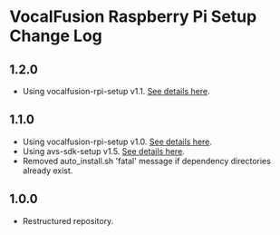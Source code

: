 # VocalFusion Raspberry Pi Setup Change Log

## 1.2.0

  * Using vocalfusion-rpi-setup v1.1. [See details here](https://github.com/xmos/vocalfusion-rpi-setup/blob/master/CHANGELOG.md).

## 1.1.0

  * Using vocalfusion-rpi-setup v1.0. [See details here](https://github.com/xmos/vocalfusion-rpi-setup/blob/master/CHANGELOG.md).
  * Using avs-sdk-setup v1.5. [See details here](https://github.com/xmos/avs-sdk-setup/blob/master/CHANGELOG.md).
  * Removed auto_install.sh 'fatal' message if dependency directories already exist.

## 1.0.0

  * Restructured repository.
